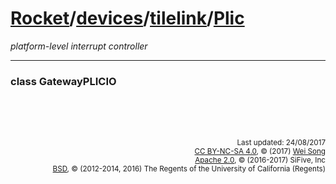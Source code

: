 [Rocket](../../Readme.md)/[devices](../../devices.md)/[tilelink](../tilelink.md)/[Plic](https://github.com/freechipsproject/rocket-chip/tree/master/src/main/scala/devices/tilelink/Plic.scala)
========================
*platform-level interrupt controller*

**********************

### class GatewayPLICIO



<br><br><br><p align="right">
<sub>
Last updated: 24/08/2017<br>
[CC BY-NC-SA 4.0](https://creativecommons.org/licenses/by-nc-sa/4.0/), &copy; (2017) [Wei Song](mailto:wsong83@gmail.com)<br>
[Apache 2.0](https://github.com/freechipsproject/rocket-chip/blob/master/LICENSE.SiFive), &copy; (2016-2017) SiFive, Inc<br>
[BSD](https://github.com/freechipsproject/rocket-chip/blob/master/LICENSE.Berkeley), &copy; (2012-2014, 2016) The Regents of the University of California (Regents)
</sub>
</p>
